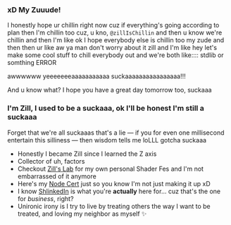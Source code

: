 ### xD My Zuuude!

I honestly hope ur chillin right now cuz if everything's going according to plan then I'm chillin too cuz, u kno, `@zillIsChillin` and then u know we're chillin and then I'm like ok I hope everybody else is chillin too my zude and then then ur like aw ya man don't worry about it zill and I'm like hey let's make some cool stuff to chill everybody out and we're both like:::: stdlib or somthing ERROR

awwwwww yeeeeeeeaaaaaaaaaaa suckaaaaaaaaaaaaaaaa!!!

And u know what? I hope you have a great day tomorrow too, suckaaa

### I'm Zill, I used to be a suckaaa, ok I'll be honest I'm still a suckaaa


Forget that we're all suckaaas that's a lie — if you for even one millisecond entertain this silliness — then wisdom tells me loLLL gotcha suckaaa
- Honestly I became Zill since I learned the Z axis
- Collector of uh, factors
- Checkout [Zill's Lab](https://wswoodruff.github.io/zills-lab-site) for my own personal Shader Fes and I'm not embarrassed of it anymore
- Here's my [Node Cert](https://www.credly.com/badges/dc107cd5-6665-4e41-9cf0-406a25a9813c) just so you know I'm not just making it up xD
- I know [ShlinkedIn](https://www.shlinkedin.com/sh/pancakedev) is what you're **actually** here for... cuz that's the one for _business_, right?
- Unironic irony is I try to live by treating others the way I want to be treated, and loving my neighbor as myself :sparkles:

